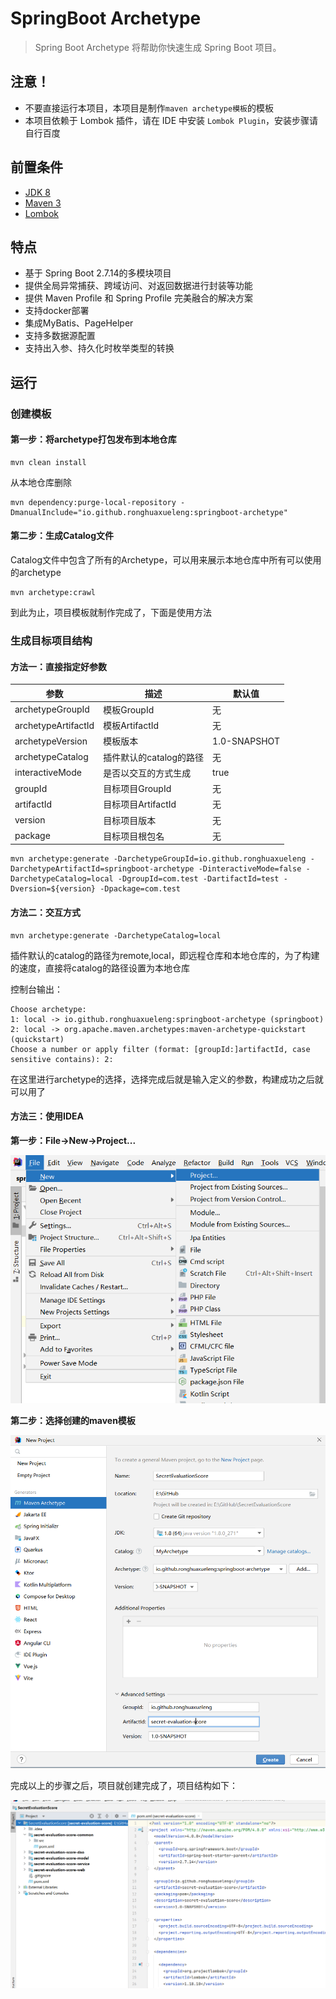 # SpringBoot Archetype

> Spring Boot Archetype 将帮助你快速生成 Spring Boot 项目。

## 注意！

* 不要直接运行本项目，本项目是制作`maven archetype模板`的模板
* 本项目依赖于 Lombok 插件，请在 IDE 中安装 `Lombok Plugin`，安装步骤请自行百度

## 前置条件

* [JDK 8](http://www.oracle.com/technetwork/java/javase/downloads/jdk8-downloads-2133151.html)
* [Maven 3](http://maven.apache.org/download.cgi)
* [Lombok](https://mp.weixin.qq.com/s?__biz=MzI0OTIzOTMzMA==&mid=2247483851&idx=1&sn=007ceceaa3a3e6fecbeb23873a230e19&chksm=e995c386dee24a90c9493949bd1cb159114f5d457d4354a93050c3a218c5d111a193406dff74&mpshare=1&scene=1&srcid=0606I1Vkahdws6aFa04Ytvpv#rd)

## 特点

* 基于 Spring Boot 2.7.14的多模块项目
* 提供全局异常捕获、跨域访问、对返回数据进行封装等功能
* 提供 Maven Profile 和 Spring Profile 完美融合的解决方案
* 支持docker部署
* 集成MyBatis、PageHelper
* 支持多数据源配置
* 支持出入参、持久化时枚举类型的转换

## 运行

### 创建模板

#### 第一步：将archetype打包发布到本地仓库

```shell
mvn clean install
```

从本地仓库删除

```
mvn dependency:purge-local-repository -DmanualInclude="io.github.ronghuaxueleng:springboot-archetype"
```



#### 第二步：生成Catalog文件

Catalog文件中包含了所有的Archetype，可以用来展示本地仓库中所有可以使用的archetype

```shell
mvn archetype:crawl
```

到此为止，项目模板就制作完成了，下面是使用方法

### 生成目标项目结构

#### 方法一：直接指定好参数

| 参数                | 描述                    | 默认值       |
| ------------------- | ----------------------- | ------------ |
| archetypeGroupId    | 模板GroupId             | 无           |
| archetypeArtifactId | 模板ArtifactId          | 无           |
| archetypeVersion    | 模板版本                | 1.0-SNAPSHOT |
| archetypeCatalog    | 插件默认的catalog的路径 | 无           |
| interactiveMode     | 是否以交互的方式生成    | true         |
| groupId             | 目标项目GroupId         | 无           |
| artifactId          | 目标项目ArtifactId      | 无           |
| version             | 目标项目版本            | 无           |
| package             | 目标项目根包名          | 无           |


```shell
mvn archetype:generate -DarchetypeGroupId=io.github.ronghuaxueleng -DarchetypeArtifactId=springboot-archetype -DinteractiveMode=false -DarchetypeCatalog=local -DgroupId=com.test -DartifactId=test -Dversion=${version} -Dpackage=com.test
```

#### 方法二：交互方式

```shell
mvn archetype:generate -DarchetypeCatalog=local
```

插件默认的catalog的路径为remote,local，即远程仓库和本地仓库的，为了构建的速度，直接将catalog的路径设置为本地仓库

控制台输出：

```shell
Choose archetype:
1: local -> io.github.ronghuaxueleng:springboot-archetype (springboot)
2: local -> org.apache.maven.archetypes:maven-archetype-quickstart (quickstart)
Choose a number or apply filter (format: [groupId:]artifactId, case sensitive contains): 2:
```

在这里进行archetype的选择，选择完成后就是输入定义的参数，构建成功之后就可以用了

#### 方法三：使用IDEA

**第一步：File->New->Project...**

![image-20200529143712782](image/image-20200529143712782.png)

**第二步：选择创建的maven模板**

![image-20200529144054857](image/image-20200529144054857.png)



完成以上的步骤之后，项目就创建完成了，项目结构如下：

![image-20200529144903433](image/image-20200529144903433.png)
